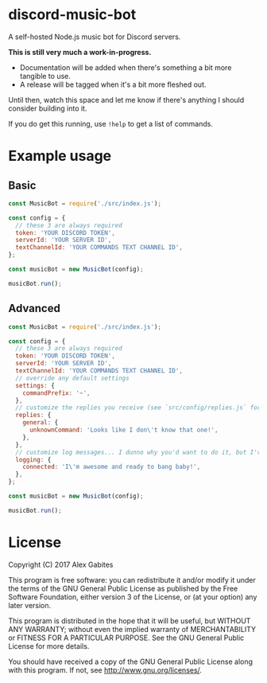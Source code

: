 # discord-music-bot
A self-hosted Node.js music bot for Discord servers.

**This is still very much a work-in-progress.**

* Documentation will be added when there's something a bit more tangible to use.
* A release will be tagged when it's a bit more fleshed out.

Until then, watch this space and let me know if there's anything I should consider building into it.

If you do get this running, use `!help` to get a list of commands.

# Example usage

## Basic

```js
const MusicBot = require('./src/index.js');

const config = {
  // these 3 are always required
  token: 'YOUR DISCORD TOKEN',
  serverId: 'YOUR SERVER ID',
  textChannelId: 'YOUR COMMANDS TEXT CHANNEL ID',
};

const musicBot = new MusicBot(config);

musicBot.run();
```

## Advanced

```js
const MusicBot = require('./src/index.js');

const config = {
  // these 3 are always required
  token: 'YOUR DISCORD TOKEN',
  serverId: 'YOUR SERVER ID',
  textChannelId: 'YOUR COMMANDS TEXT CHANNEL ID',
  // override any default settings
  settings: {
    commandPrefix: '~',
  },
  // customize the replies you receive (see `src/config/replies.js` for an idea of structure here).
  replies: {
    general: {
      unknownCommand: 'Looks like I don\'t know that one!',
    },
  },
  // customize log messages... I dunno why you'd want to do it, but I've allowed for it all the same.
  logging: {
    connected: 'I\'m awesome and ready to bang baby!',
  },
};

const musicBot = new MusicBot(config);

musicBot.run();
```

# License

Copyright (C) 2017 Alex Gabites

This program is free software: you can redistribute it and/or modify
it under the terms of the GNU General Public License as published by
the Free Software Foundation, either version 3 of the License, or
(at your option) any later version.

This program is distributed in the hope that it will be useful,
but WITHOUT ANY WARRANTY; without even the implied warranty of
MERCHANTABILITY or FITNESS FOR A PARTICULAR PURPOSE. See the
GNU General Public License for more details.

You should have received a copy of the GNU General Public License
along with this program. If not, see <http://www.gnu.org/licenses/>.

